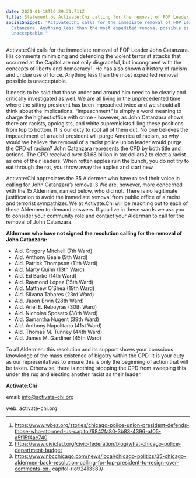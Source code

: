 ```yaml
---
date: 2021-01-18T16:29:31.711Z
title: Statement by Activate:Chi calling for the removal of FOP Leader John Catanzara
socialSnippet: "Activate:Chi calls for the immediate removal of FOP Leader John
  Catanzara. Anything less than the most expedited removal possible is
  unacceptable."
---
```


Activate:Chi calls for the immediate removal of FOP Leader John Catanzara. His comments minimizing and defending the violent terrorist attacks that occurred at the Capitol are not only disgraceful, but incongruent with the concepts of liberty and democracy1. He has also shown a history of racism and undue use of force. Anything less than the most expedited removal possible is unacceptable.

It needs to be said that those under and around him need to be clearly and critically investigated as well. We are all living in the unprecedented time where the sitting president has been impeached twice and we should all think about the implications. “Impeachment” is simply a word meaning to charge the highest office with crime - however, as John Catanzara shows, there are racists, apologists, and white supremicists filling these positions from top to bottom. It is our duty to root all of them out. No one believes the impeachment of a racist president will purge America of racism, so why would we believe the removal of a racist police union leader would purge the CPD of racism? John Catanzara represents the CPD by both title and actions. The CPD received over $1.68 billion in tax dollars2 to elect a racist as one of their leaders. When rotten apples ruin the bunch, you do not try to eat through the rot, you throw away the apples and start new.

Activate:Chi appreciates the 35 Aldermen who have raised their voice in calling for John Catanzara’s removal.3 We are, however, more concerned with the 15 Aldermen, named below, who did not. There is no legitimate justification to avoid the immediate removal from public office of a racist and terrorist sympathizer. We at Activate:Chi will be reaching out to each of these Aldermen to demand answers. If you live in these wards we ask you to consider your community role and contact your Alderman to call for the removal of John Catanzara.

**Aldermen who have not signed the resolution calling for the removal of John Catanzara:**

- Ald. Gregory Mitchell (7th Ward)
- Ald. Anthony Beale (9th Ward)
- Ald. Patrick Thompson (11th Ward)
- Ald. Marty Quinn (13th Ward)
- Ald. Ed Burke (14th Ward)
- Ald. Raymond Lopez (15th Ward)
- Ald. Matthew O’Shea (19th Ward)
- Ald. Silvana Tabares (23rd Ward)
- Ald. Jason Ervin (28th Ward)
- Ald. Ariel E. Reboyras (30th Ward)
- Ald. Nicholas Sposato (38th Ward)
- Ald. Samantha Nugent (39th Ward)
- Ald. Anthony Napolitano (41st Ward)
- Ald. Thomas M. Tunney (44th Ward)
- Ald. James M. Gardiner (45th Ward)

To all Aldermen: this resolution and its support shows your conscious knowledge of the mass existence of bigotry within the CPD. It is your duty as our representatives to ensure this is only the beginning of action that will be taken. Otherwise, there is nothing stopping the CPD from sweeping this under the rug and electing another racist as their leader.

**Activate:Chi**

email: info@activate-chi.org

web: activate-chi.org

---

1. https://www.wbez.org/stories/chicago-police-union-president-defends-those-who-stormed-us-capitol/6842fa80-3b83-4396-af05-a5f15f4ac740
2. https://www.civicfed.org/civic-federation/blog/what-chicago-police-department-budget
3. https://www.nbcchicago.com/news/local/chicago-politics/35-chicago-aldermen-back-resolution-calling-for-fop-president-to-resign-over-comments-on-
   capitol-riot/2413389/
